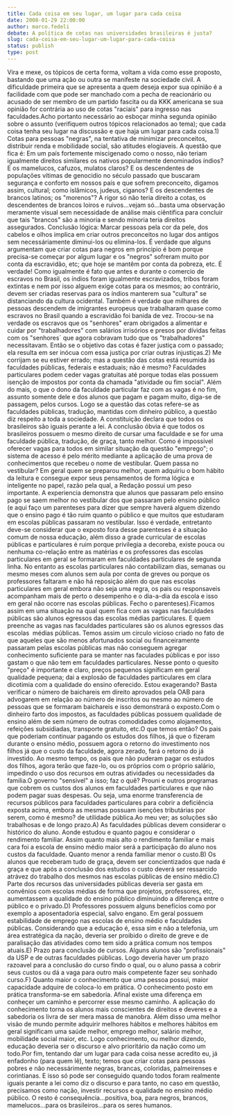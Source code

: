 ```yaml
---
title: Cada coisa em seu lugar, um lugar para cada coisa
date: 2008-01-29 22:00:00
author: marco.fedeli
debate: A política de cotas nas universidades brasileiras é justa?
slug: cada-coisa-em-seu-lugar-um-lugar-para-cada-coisa
status: publish 
type: post
---
```


Vira e mexe, os tópicos de certa forma, voltam a vida como esse proposto, bastando que uma ação ou outra se manifeste na sociedade civil. A dificuldade primeira que se apresenta a quem deseja expor sua opinião é a facilidade com que pode ser manchado com a pecha de reacionário ou acusado de ser membro de um partido fascita ou da KKK americana se sua opinião for contrária ao uso de cotas "raciais" para ingresso nas faculdades.Acho portanto necessário ao esboçar minha segunda opinião sobre o assunto (verifiquem outros tópicos relacionados ao tema); que cada coisa tenha seu lugar na discussão e que haja um lugar para cada coisa.1) Cotas para pessoas "negras", na tentativa de minimizar preconceitos, distribuir renda e mobilidade social, são atitudes elogiaveis. A questão que fica é: Em um país fortemente miscigenado como o nosso, não teriam igualmente direitos similares os nativos popularmente denominados índios? E os mamelucos, cafuzos, mulatos claros? E os descendentes de populações vítimas de genocidio no século passado que buscaram segurança e conforto em nossos país e que sofrem preconceito, digamos assim, cultural; como islâmicos, judeus, ciganos? E os descendentes de brancos latinos; os "morenos"? A rigor só não teria direito a cotas, os descendentes de brancos loiros e ruivos...vejam só...basta uma observação meramente visual sem necessidade de análise mais ciêntifica para concluir que tais "brancos" são a minoria e sendo minoria teria direitos assegurados. Conclusão lógica: Marcar pessoas pela cor da pele, dos cabelos e olhos implica em criar outros preconceitos no lugar dos antigos sem necessáriamente diminui-los ou elimina-los. É verdade que alguns argumentam que criar cotas para negros em principio é bom porque precisa-se começar por algum lugar e os "negros" sofreram muito por conta da escravidão, etc; que hoje se mantêm por conta da pobreza, etc. É verdade! Como igualmente é fato que antes e durante o comercio de escravos no Brasil, os índios foram igualmente escravizados, tribos foram extintas e nem por isso alguem exige cotas para os mesmos; ao contrário, devem ser criadas reservas para os índios manterem sua "cultura" se distanciando da cultura ocidental. Também é verdade que milhares de pessoas descendem de imigrantes europeus que trabalharam quase como escravos no Brasil quando a escravidão foi banida de vez. Trocou-se na verdade os escravos que os "senhores" eram obrigados a alimentar e cuidar por "trabalhadores" com salários irrisórios e presos por dívidas feitas com os "senhores´ que agora cobravam tudo que os "trabalhadores" necessitavam. Então se o objetivo das cotas é fazer justiça com o passado; ela resulta em ser inócua com essa justiça por criar outras injustiças.2) Me corrijam se eu estiver errado; mas a questão das cotas está resumida às faculdades públicas, federais e estaduais; não é mesmo? Faculdades particulares podem ceder vagas gratuitas até porque todas elas possuem isenção de impostos por conta da chamada "atividade ou fim social". Além do mais, o que o dono da faculdade particular faz com as vagas é no fim, assunto somente dele e dos alunos que pagam e pagam muito, diga-se de passagem, pelos cursos. Logo se a questão das cotas refere-se as faculdades públicas, tradução, mantidas com dinheiro público, a questão diz respeito a toda a sociedade. A constituição declara que todos os brasileiros são iguais perante a lei. A conclusão óbvia é que todos os brasileiros possuem o mesmo direito de cursar uma faculdade e se for uma faculdade pública, tradução, de graça, tanto melhor. Como é impossivel oferecer vagas para todos em similar situação da questão "emprego"; o sistema de acesso é pelo mérito mediante a aplicação de uma prova de conhecimentos que recebeu o nome de vestibular. Quem passa no vestibular? Em geral quem se preparou melhor, quem adquiriu o bom hábito da leitura e consegue expor seus pensamentos de forma lógica e inteligente no papel, razão pela qual, a Redação possui um peso importante. A experiencia demonstra que alunos que passaram pelo ensino pago se saem melhor no vestibular dos que passaram pelo ensino público (e aqui faço um parenteses para dizer que sempre haverá alguem dizendo que o ensino pago é tão ruim quanto o público e que muitos que estudaram em escolas públicas passaram no vestibular. Isso é verdade, entretanto deve-se considerar que o exposto fora desse parenteses é a situação comum de nossa educação, além disso a grade curricular de escolas públicas e particulares é ruim porque privilegia a decoreba, existe pouca ou nenhuma co-relação entre as matérias e os professores das escolas particulares em geral se formaram em faculdades particulares de segunda linha. No entanto as escolas particulares não contabilizam dias, semanas ou mesmo meses com alunos sem aula por conta de greves ou porque os professores faltaram e não há reposição além do que nas escolas particulares em geral embora não seja uma regra, os pais ou responsaveis acompanham mais de perto o desempenho e o dia-a-dia da escola e isso em geral não ocorre nas escolas públicas. Fecho o parenteses).Ficamos assim em uma situação na qual quem fica com as vagas nas faculdades públicas são alunos egressos das escolas médias particulares. E quem preenche as vagas nas faculdades particulares são os alunos egressos das escolas  médias públicas. Temos assim um circulo vicioso criado no fato de que aqueles que são menos afortunados social ou financeiramente passaram pelas escolas públicas mas não conseguem agregar conhecimento suficiente para se manter nas faculades públicas e por isso gastam o que não tem em faculdades particulares. Nesse ponto o quesito "preço" é importante e claro, preços pequenos significam em geral qualidade pequena; dai a explosão de faculdades particulares em clara dicotimia com a qualidade do ensino oferecido. Estou exagerando? Basta verificar o número de baichareis em direito aprovados pela OAB para advogarem em relação ao número de inscritos ou mesmo ao número de pessoas que se formaram baichareis e isso demonstrará o exposto.Com o dinheiro farto dos impostos, as faculdades públicas possuem qualidade de ensino além de sem número de outras comodidades como alojamentos, refeições subsidiadas, transporte gratuito, etc.O que temos então? Os pais que poderiam continuar pagando os estudos dos filhos, já que o fizeram durante o ensino médio, possuem agora o retorno do investimento nos filhos já que o custo da faculdade, agora zerado, fará o retorno do já investido. Ao mesmo tempo, os pais que não puderam pagar os estudos dos filhos, agora terão que faze-lo, ou os próprios com o próprio salário, impedindo o uso dos recursos em outras atividades ou necessidades da familia.O governo "sensivel" a isso; faz o quê? Prouni e outros programas que cobrem os custos dos alunos em faculdades particulares e que não podem pagar suas despesas. Ou seja, uma enorme transferencia de recursos públicos para faculdades particulares para cobrir a deficiência exposta acima, embora as mesmas possuam isenções tributárias por serem, como é mesmo? de utilidade pública.Ao meu ver; as soluções são trabalhosas e de longo prazo.A) As faculdades públicas devem considerar o histórico do aluno. Aonde estudou e quanto pagou e considerar o rendimento familiar. Assim quanto mais alto o rendimento familiar e mais cara foi a escola de ensino médio maior será a participação do aluno nos custos da faculdade. Quanto menor a renda familiar menor o custo.B) Os alunos que receberam tudo de graça, devem ser concientizados que nada é graça e que após a conclusão dos estudos o custo deverá ser ressarcido atrávez do trabalho dos mesmos nas escolas públicas de ensino médio.C) Parte dos recursos das universidades públicas deveria ser gasta em convênios com escolas médias de forma que projetos, professores, etc, aumentassem a qualidade do ensino público diminuindo a diferença entre o público e o privado.D) Professores possuem alguns benefícios como por exemplo a aposentadoria especial, salvo engano. Em geral possuem estabilidade de emprego nas escolas de ensino médio e faculdades públicas. Considerando que a educação é, essa sim e não a telefonia, um área estratégica da nação, deveria ser proibido o direito de greve e de paralisação das atividades como tem sido a prática comum nos tempos atuais.E) Prazo para conclusão de cursos. Alguns alunos são "profissionais" da USP e de outras faculdades públicas. Logo deveria haver um prazo razoavel para a conclusão do curso findo o qual, ou o aluno passa a cobrir seus custos ou dá a vaga para outro mais competente fazer seu sonhado curso.F) Quanto maior o conhecimento que uma pessoa possui, maior capacidade adquire de coloca-lo em prática. O conhecimento posto em prática transforma-se em sabedoria. Afinal existe uma diferença em conheçer um caminho e percorrer esse mesmo caminho. A aplicação do conhecimento torna os alunos mais conscientes de direitos e deveres e a sabedoria os livra de ser mera massa de manobra. Além disso uma melhor visão de mundo permite adquirir melhores hábitos e melhores hábitos em geral significam uma saúde melhor, emprego melhor, salário melhor, mobilidade social maior, etc. Logo conhecimento, ou melhor dizendo, educação deveria ser o discurso e alvo prioritário da nação como um todo.Por fim, tentando dar um lugar para cada coisa nesse acredito eu, já enfadonho (para quem lê), texto; temos que criar cotas para pessoas pobres e não necessárimente negras, brancas, coloridas, palmeirenses e corintianas. E isso só pode ser conseguido quando todos foram realmente iguais perante a lei como diz o discurso e para tanto, no caso em questão, precisamos como nação, investir recursos e qualidade no ensino médio público. O resto é consequência...positiva, boa, para negros, brancos, mamelucos...para os brasileiros...para os seres humanos.
